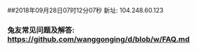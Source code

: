 ##2018年09月28日07时12分07秒 新址: 104.248.60.123
### 兔友常见问题及解答: https://github.com/wanggonging/d/blob/w/FAQ.md

